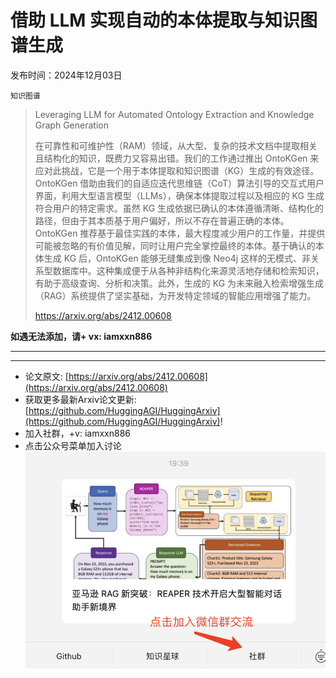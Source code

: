 # 借助 LLM 实现自动的本体提取与知识图谱生成
发布时间：2024年12月03日

`知识图谱`
> Leveraging LLM for Automated Ontology Extraction and Knowledge Graph Generation
>
> 在可靠性和可维护性（RAM）领域，从大型、复杂的技术文档中提取相关且结构化的知识，既费力又容易出错。我们的工作通过推出 OntoKGen 来应对此挑战，它是一个用于本体提取和知识图谱（KG）生成的有效途径。OntoKGen 借助由我们的自适应迭代思维链（CoT）算法引导的交互式用户界面，利用大型语言模型（LLMs），确保本体提取过程以及相应的 KG 生成符合用户的特定需求。虽然 KG 生成依据已确认的本体遵循清晰、结构化的路径，但由于其本质基于用户偏好，所以不存在普遍正确的本体。OntoKGen 推荐基于最佳实践的本体，最大程度减少用户的工作量，并提供可能被忽略的有价值见解，同时让用户完全掌控最终的本体。基于确认的本体生成 KG 后，OntoKGen 能够无缝集成到像 Neo4j 这样的无模式、非关系型数据库中。这种集成便于从各种非结构化来源灵活地存储和检索知识，有助于高级查询、分析和决策。此外，生成的 KG 为未来融入检索增强生成（RAG）系统提供了坚实基础，为开发特定领域的智能应用增强了能力。
>
> https://arxiv.org/abs/2412.00608

**如遇无法添加，请+ vx: iamxxn886**
<hr />


<hr />

- 论文原文: [https://arxiv.org/abs/2412.00608](https://arxiv.org/abs/2412.00608)
- 获取更多最新Arxiv论文更新: [https://github.com/HuggingAGI/HuggingArxiv](https://github.com/HuggingAGI/HuggingArxiv)!
- 加入社群，+v: iamxxn886
- 点击公众号菜单加入讨论
![](https://raw.githubusercontent.com/HuggingAGI/wx_assets/main/2024/07/31/1722434818326-94339e92-22f1-4472-9d27-fed232f70b5d.jpeg)